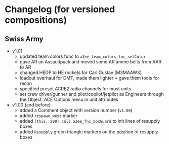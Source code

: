 Changelog (for versioned compositions)
======================================

Swiss Army
---------------
- v1.01
  - updated team colors func to `a3ee_team_colors_fnc_setColor`
  - gave AR an Assaultpack and moved some AR ammo belts from AAR to AR
  - changed HEDP to HE rockets for Carl Gustav (M3MAAWS)
  - loadout overhaul for DMT, made them lighter + gave them tools for recon
  - specified preset ACRE2 radio channels for most units
  - set crew driver/gunner and pilot/copilot/jetpilot as Engineers through the
    Object: ACE Options menu in unit attributes
- v1.00 (and before)
  - added a Comment object with version number (`v1.00`)
  - added `respawn_west` marker
  - added `[this, 200] call a3ee_fnc_boxGuard` to init lines of resupply boxes
  - added `Resupply` green triangle markers on the position of resupply boxes
